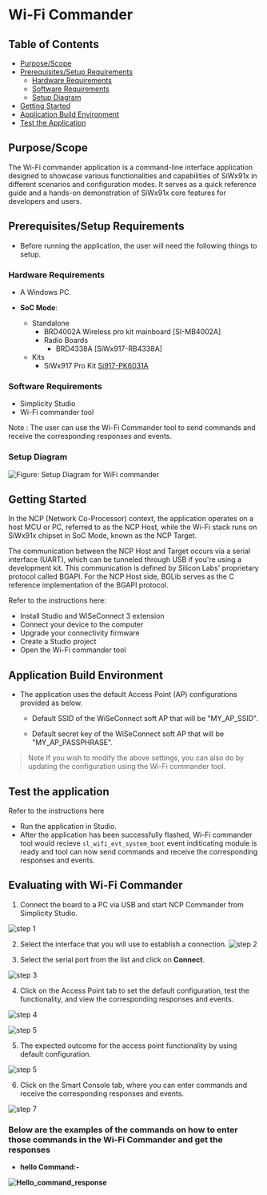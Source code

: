 # Wi-Fi Commander

## Table of Contents

- [Purpose/Scope](#purposescope) 
- [Prerequisites/Setup Requirements](#prerequisitessetup-requirements)
  - [Hardware Requirements](#hardware-requirements)
  - [Software Requirements](#software-requirements)
  - [Setup Diagram](#setup-diagram)
- [Getting Started](#getting-started)
- [Application Build Environment](#application-build-environment)
- [Test the Application](#test-the-application)

## Purpose/Scope

The Wi-Fi commander application is a command-line interface application designed to showcase various functionalities and capabilities of SiWx91x in different scenarios and configuration modes. It serves as a quick reference guide and a hands-on demonstration of SiWx91x core features for developers and users.

## Prerequisites/Setup Requirements

- Before running the application, the user will need the following things to setup.

### Hardware Requirements

- A Windows PC.

- **SoC Mode**:
  - Standalone
    - BRD4002A Wireless pro kit mainboard [SI-MB4002A]
    - Radio Boards 
  	  - BRD4338A [SiWx917-RB4338A]
  - Kits
  	- SiWx917 Pro Kit [Si917-PK6031A](https://www.silabs.com/development-tools/wireless/wi-fi/siwx917-pro-kit?tab=overview)  	

### Software Requirements

- Simplicity Studio
- Wi-Fi commander tool

Note : The user can use the Wi-Fi Commander tool to send commands and receive the corresponding responses and events.

### Setup Diagram

![Figure: Setup Diagram for WiFi commander](resources/readme/wifi_commander_demo.png)

## Getting Started

In the NCP (Network Co-Processor) context, the application operates on a host MCU or PC, referred to as the NCP Host, while the Wi-Fi stack runs on SiWx91x chipset in SoC Mode, known as the NCP Target.

The communication between the NCP Host and Target occurs via a serial interface (UART), which can be tunneled through USB if you're using a development kit. This communication is defined by Silicon Labs' proprietary protocol called BGAPI. For the NCP Host side, BGLib serves as the C reference implementation of the BGAPI protocol.

Refer to the instructions here:

- Install Studio and WiSeConnect 3 extension
- Connect your device to the computer
- Upgrade your connectivity firmware
- Create a Studio project
- Open the Wi-Fi commander tool

## Application Build Environment

- The application uses the default Access Point (AP) configurations provided as below.

  - Default SSID of the WiSeConnect soft AP that will be "MY_AP_SSID".

  - Default secret key of the WiSeConnect soft AP that will be "MY_AP_PASSPHRASE".

> Note
> If you wish to modify the above settings, you can also do by updating the configuration using the Wi-Fi commander tool.

## Test the application

Refer to the instructions here

- Run the application in Studio.
- After the application has been successfully flashed, Wi-Fi commander tool would recieve `sl_wifi_evt_system_boot` event inditicating module is ready and tool can now send commands and receive the corresponding responses and events.

## Evaluating with Wi-Fi Commander

1. Connect the board to a PC via USB and start NCP Commander from Simplicity Studio.

![step 1](resources/readme/wifi_commander_launcher.png)

2. Select the interface that you will use to establish a connection.
![step 2](resources/readme/wifi_commander_connection_interface.png)

3. Select the serial port from the list and click on **Connect**.

![step 3](resources/readme/wifi_commander_serial_port.png)

4. Click on the Access Point tab to set the default configuration, test the functionality, and view the corresponding responses and events.

![step 4](resources/readme/wifi_commander_access_point.png)

![step 5](resources/readme/wifi_commander_ap_settings.png)

5. The expected outcome for the access point functionality by using default configuration.

![step 5](resources/readme/wifi_commander_ap_outcome.png)

6. Click on the Smart Console tab, where you can enter commands and receive the corresponding responses and events.

![step 7](resources/readme/wifi_commander_smart_console.png)


### Below are the examples of the commands on how to enter those commands in the Wi-Fi Commander and get the responses

- **hello Command:-** 

 **![Hello_command_response](resources/readme/wifi_commander_hello_command.png)**